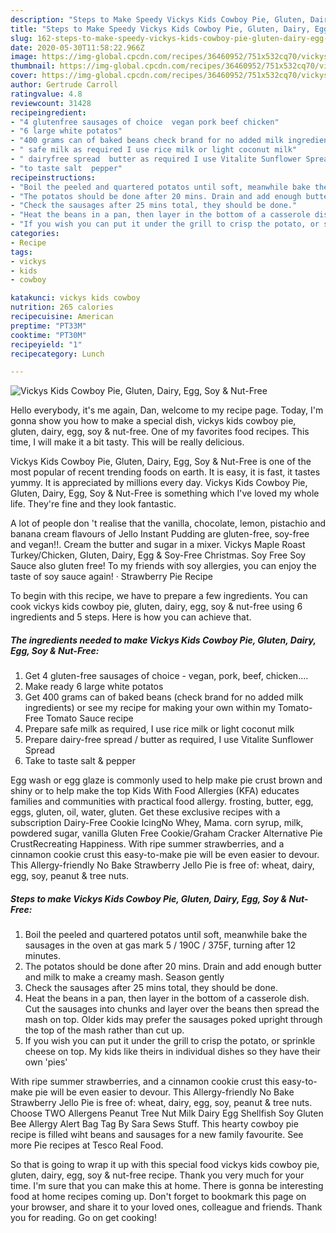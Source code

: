 ```yaml
---
description: "Steps to Make Speedy Vickys Kids Cowboy Pie, Gluten, Dairy, Egg, Soy &amp;amp; Nut-Free"
title: "Steps to Make Speedy Vickys Kids Cowboy Pie, Gluten, Dairy, Egg, Soy &amp;amp; Nut-Free"
slug: 162-steps-to-make-speedy-vickys-kids-cowboy-pie-gluten-dairy-egg-soy-and-amp-nut-free
date: 2020-05-30T11:58:22.966Z
image: https://img-global.cpcdn.com/recipes/36460952/751x532cq70/vickys-kids-cowboy-pie-gluten-dairy-egg-soy-nut-free-recipe-main-photo.jpg
thumbnail: https://img-global.cpcdn.com/recipes/36460952/751x532cq70/vickys-kids-cowboy-pie-gluten-dairy-egg-soy-nut-free-recipe-main-photo.jpg
cover: https://img-global.cpcdn.com/recipes/36460952/751x532cq70/vickys-kids-cowboy-pie-gluten-dairy-egg-soy-nut-free-recipe-main-photo.jpg
author: Gertrude Carroll
ratingvalue: 4.8
reviewcount: 31428
recipeingredient:
- "4 glutenfree sausages of choice  vegan pork beef chicken"
- "6 large white potatos"
- "400 grams can of baked beans check brand for no added milk ingredients or see my recipe for making your own within my TomatoFree Tomato Sauce recipe"
- " safe milk as required I use rice milk or light coconut milk"
- " dairyfree spread  butter as required I use Vitalite Sunflower Spread"
- "to taste salt  pepper"
recipeinstructions:
- "Boil the peeled and quartered potatos until soft, meanwhile bake the sausages in the oven at gas mark 5 / 190C / 375F, turning after 12 minutes."
- "The potatos should be done after 20 mins. Drain and add enough butter and milk to make a creamy mash. Season gently"
- "Check the sausages after 25 mins total, they should be done."
- "Heat the beans in a pan, then layer in the bottom of a casserole dish. Cut the sausages into chunks and layer over the beans then spread the mash on top. Older kids may prefer the sausages poked upright through the top of the mash rather than cut up."
- "If you wish you can put it under the grill to crisp the potato, or sprinkle cheese on top. My kids like theirs in individual dishes so they have their own &#39;pies&#39;"
categories:
- Recipe
tags:
- vickys
- kids
- cowboy

katakunci: vickys kids cowboy 
nutrition: 265 calories
recipecuisine: American
preptime: "PT33M"
cooktime: "PT30M"
recipeyield: "1"
recipecategory: Lunch

---
```



![Vickys Kids Cowboy Pie, Gluten, Dairy, Egg, Soy &amp; Nut-Free](https://img-global.cpcdn.com/recipes/36460952/751x532cq70/vickys-kids-cowboy-pie-gluten-dairy-egg-soy-nut-free-recipe-main-photo.jpg)

Hello everybody, it's me again, Dan, welcome to my recipe page. Today, I'm gonna show you how to make a special dish, vickys kids cowboy pie, gluten, dairy, egg, soy &amp; nut-free. One of my favorites food recipes. This time, I will make it a bit tasty. This will be really delicious.

Vickys Kids Cowboy Pie, Gluten, Dairy, Egg, Soy &amp; Nut-Free is one of the most popular of recent trending foods on earth. It is easy, it is fast, it tastes yummy. It is appreciated by millions every day. Vickys Kids Cowboy Pie, Gluten, Dairy, Egg, Soy &amp; Nut-Free is something which I've loved my whole life. They're fine and they look fantastic.

A lot of people don &#39;t realise that the vanilla, chocolate, lemon, pistachio and banana cream flavours of Jello Instant Pudding are gluten-free, soy-free and vegan!!. Cream the butter and sugar in a mixer. Vickys Maple Roast Turkey/Chicken, Gluten, Dairy, Egg &amp; Soy-Free Christmas. Soy Free Soy Sauce also gluten free! To my friends with soy allergies, you can enjoy the taste of soy sauce again! · Strawberry Pie Recipe


To begin with this recipe, we have to prepare a few ingredients. You can cook vickys kids cowboy pie, gluten, dairy, egg, soy &amp; nut-free using 6 ingredients and 5 steps. Here is how you can achieve that.

<!--inarticleads1-->

##### The ingredients needed to make Vickys Kids Cowboy Pie, Gluten, Dairy, Egg, Soy &amp; Nut-Free:

1. Get 4 gluten-free sausages of choice - vegan, pork, beef, chicken....
1. Make ready 6 large white potatos
1. Get 400 grams can of baked beans (check brand for no added milk ingredients) or see my recipe for making your own within my Tomato-Free Tomato Sauce recipe
1. Prepare  safe milk as required, I use rice milk or light coconut milk
1. Prepare  dairy-free spread / butter as required, I use Vitalite Sunflower Spread
1. Take to taste salt &amp; pepper


Egg wash or egg glaze is commonly used to help make pie crust brown and shiny or to help make the top Kids With Food Allergies (KFA) educates families and communities with practical food allergy. frosting, butter, egg, eggs, gluten, oil, water, gluten. Get these exclusive recipes with a subscription Dairy-Free Cookie IcingNo Whey, Mama. corn syrup, milk, powdered sugar, vanilla Gluten Free Cookie/Graham Cracker Alternative Pie CrustRecreating Happiness. With ripe summer strawberries, and a cinnamon cookie crust this easy-to-make pie will be even easier to devour. This Allergy-friendly No Bake Strawberry Jello Pie is free of: wheat, dairy, egg, soy, peanut &amp; tree nuts. 

<!--inarticleads2-->

##### Steps to make Vickys Kids Cowboy Pie, Gluten, Dairy, Egg, Soy &amp; Nut-Free:

1. Boil the peeled and quartered potatos until soft, meanwhile bake the sausages in the oven at gas mark 5 / 190C / 375F, turning after 12 minutes.
1. The potatos should be done after 20 mins. Drain and add enough butter and milk to make a creamy mash. Season gently
1. Check the sausages after 25 mins total, they should be done.
1. Heat the beans in a pan, then layer in the bottom of a casserole dish. Cut the sausages into chunks and layer over the beans then spread the mash on top. Older kids may prefer the sausages poked upright through the top of the mash rather than cut up.
1. If you wish you can put it under the grill to crisp the potato, or sprinkle cheese on top. My kids like theirs in individual dishes so they have their own &#39;pies&#39;


With ripe summer strawberries, and a cinnamon cookie crust this easy-to-make pie will be even easier to devour. This Allergy-friendly No Bake Strawberry Jello Pie is free of: wheat, dairy, egg, soy, peanut &amp; tree nuts. Choose TWO Allergens Peanut Tree Nut Milk Dairy Egg Shellfish Soy Gluten Bee Allergy Alert Bag Tag By Sara Sews Stuff. This hearty cowboy pie recipe is filled wiht beans and sausages for a new family favourite. See more Pie recipes at Tesco Real Food. 

So that is going to wrap it up with this special food vickys kids cowboy pie, gluten, dairy, egg, soy &amp; nut-free recipe. Thank you very much for your time. I'm sure that you can make this at home. There is gonna be interesting food at home recipes coming up. Don't forget to bookmark this page on your browser, and share it to your loved ones, colleague and friends. Thank you for reading. Go on get cooking!
